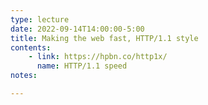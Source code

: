 ```yaml
---
type: lecture
date: 2022-09-14T14:00:00-5:00
title: Making the web fast, HTTP/1.1 style
contents:
    - link: https://hpbn.co/http1x/
      name: HTTP/1.1 speed
notes:

---
```

